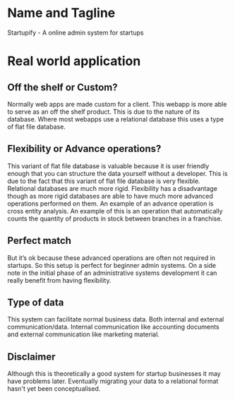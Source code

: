 # Name and Tagline
Startupify - A online admin system for startups

# Real world application
## Off the shelf or Custom?
Normally web apps are made custom for a client. This webapp is more able to serve as an off the shelf product. This is due to the nature of its database. Where most webapps use a relational database this uses a type of flat file database.
## Flexibility or Advance operations?
This variant of flat file database is valuable because it is user friendly enough that you can structure the data yourself without a developer. This is due to the fact that this variant of flat file database is very flexible. Relational databases are much more rigid. Flexibility has a disadvantage though as more rigid databases are able to have much more advanced operations performed on them. An example of an advance operation is cross entity analysis. An example of this is an operation that automatically counts the quantity of products in stock between branches in a franchise.
## Perfect match
But it’s ok because these advanced operations are often not required in startups. So this setup is perfect for beginner admin systems. On a side note in the initial phase of an administrative systems development it can really benefit from having flexibility.
## Type of data
This system can facilitate normal business data. Both internal and external communication/data. Internal communication like accounting documents and external communication like marketing material.
## Disclaimer
Although this is theoretically a good system for startup businesses it may have problems later. Eventually migrating your data to a relational format hasn't yet been conceptualised.
